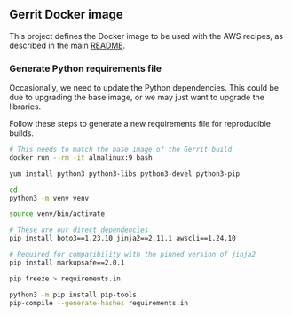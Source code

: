 ## Gerrit Docker image

This project defines the Docker image to be used with the AWS recipes, as described in the main
[README](../README.md).

### Generate Python requirements file

Occasionally, we need to update the Python dependencies. This could be due to
upgrading the base image, or we may just want to upgrade the libraries.

Follow these steps to generate a new requirements file for reproducible builds.

```bash
# This needs to match the base image of the Gerrit build
docker run --rm -it almalinux:9 bash

yum install python3 python3-libs python3-devel python3-pip

cd
python3 -m venv venv

source venv/bin/activate

# These are our direct dependencies
pip install boto3==1.23.10 jinja2==2.11.1 awscli==1.24.10

# Required for compatibility with the pinned version of jinja2
pip install markupsafe==2.0.1

pip freeze > requirements.in

python3 -m pip install pip-tools
pip-compile --generate-hashes requirements.in
```
